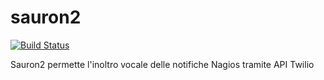 # sauron2

[![Build Status](https://travis-ci.org/axamon/sauron2.svg?branch=master)](https://travis-ci.org/axamon/sauron2)


Sauron2 permette l'inoltro vocale delle notifiche Nagios tramite API Twilio

